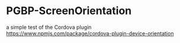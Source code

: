 # PGBP-ScreenOrientation
a simple test of the Cordova plugin https://www.npmjs.com/package/cordova-plugin-device-orientation
